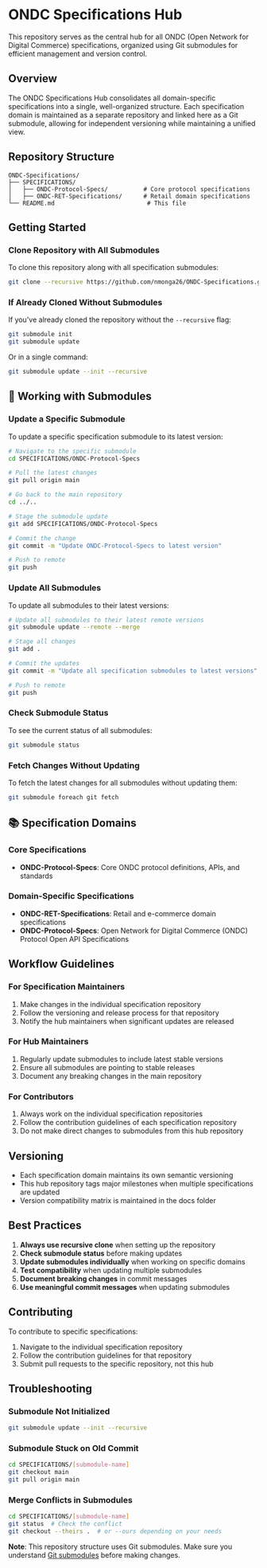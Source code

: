 # ONDC Specifications Hub

This repository serves as the central hub for all ONDC (Open Network for Digital Commerce) specifications, organized using Git submodules for efficient management and version control.

## Overview

The ONDC Specifications Hub consolidates all domain-specific specifications into a single, well-organized structure. Each specification domain is maintained as a separate repository and linked here as a Git submodule, allowing for independent versioning while maintaining a unified view.

## Repository Structure

```
ONDC-Specifications/
├── SPECIFICATIONS/
│   ├── ONDC-Protocol-Specs/          # Core protocol specifications
│   ├── ONDC-RET-Specifications/      # Retail domain specifications
└── README.md                          # This file
```

## Getting Started

### Clone Repository with All Submodules

To clone this repository along with all specification submodules:

```bash
git clone --recursive https://github.com/nmonga26/ONDC-Specifications.git
```

### If Already Cloned Without Submodules

If you've already cloned the repository without the `--recursive` flag:

```bash
git submodule init
git submodule update
```

Or in a single command:

```bash
git submodule update --init --recursive
```

## 🔧 Working with Submodules

### Update a Specific Submodule

To update a specific specification submodule to its latest version:

```bash
# Navigate to the specific submodule
cd SPECIFICATIONS/ONDC-Protocol-Specs

# Pull the latest changes
git pull origin main

# Go back to the main repository
cd ../..

# Stage the submodule update
git add SPECIFICATIONS/ONDC-Protocol-Specs

# Commit the change
git commit -m "Update ONDC-Protocol-Specs to latest version"

# Push to remote
git push
```

### Update All Submodules

To update all submodules to their latest versions:

```bash
# Update all submodules to their latest remote versions
git submodule update --remote --merge

# Stage all changes
git add .

# Commit the updates
git commit -m "Update all specification submodules to latest versions"

# Push to remote
git push
```

### Check Submodule Status

To see the current status of all submodules:

```bash
git submodule status
```

### Fetch Changes Without Updating

To fetch the latest changes for all submodules without updating them:

```bash
git submodule foreach git fetch
```

## 📚 Specification Domains

### Core Specifications
- **ONDC-Protocol-Specs**: Core ONDC protocol definitions, APIs, and standards

### Domain-Specific Specifications
- **ONDC-RET-Specifications**: Retail and e-commerce domain specifications
- **ONDC-Protocol-Specs**: Open Network for Digital Commerce (ONDC) Protocol Open API Specifications

## Workflow Guidelines

### For Specification Maintainers

1. Make changes in the individual specification repository
2. Follow the versioning and release process for that repository
3. Notify the hub maintainers when significant updates are released

### For Hub Maintainers

1. Regularly update submodules to include latest stable versions
2. Ensure all submodules are pointing to stable releases
3. Document any breaking changes in the main repository

### For Contributors

1. Always work on the individual specification repositories
2. Follow the contribution guidelines of each specification repository
3. Do not make direct changes to submodules from this hub repository

## Versioning

- Each specification domain maintains its own semantic versioning
- This hub repository tags major milestones when multiple specifications are updated
- Version compatibility matrix is maintained in the docs folder

## Best Practices

1. **Always use recursive clone** when setting up the repository
2. **Check submodule status** before making updates
3. **Update submodules individually** when working on specific domains
4. **Test compatibility** when updating multiple submodules
5. **Document breaking changes** in commit messages
6. **Use meaningful commit messages** when updating submodules

## Contributing

To contribute to specific specifications:
1. Navigate to the individual specification repository
2. Follow the contribution guidelines for that repository
3. Submit pull requests to the specific repository, not this hub

## Troubleshooting

### Submodule Not Initialized
```bash
git submodule update --init --recursive
```

### Submodule Stuck on Old Commit
```bash
cd SPECIFICATIONS/[submodule-name]
git checkout main
git pull origin main
```

### Merge Conflicts in Submodules
```bash
cd SPECIFICATIONS/[submodule-name]
git status  # Check the conflict
git checkout --theirs .  # or --ours depending on your needs
```

**Note**: This repository structure uses Git submodules. Make sure you understand [Git submodules](https://git-scm.com/book/en/v2/Git-Tools-Submodules) before making changes.